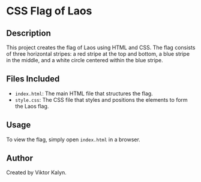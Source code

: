 # CSS Flag of Laos

## Description
This project creates the flag of Laos using HTML and CSS. The flag consists of three horizontal stripes: a red stripe at the top and bottom, a blue stripe in the middle, and a white circle centered within the blue stripe.

## Files Included
- `index.html`: The main HTML file that structures the flag.
- `style.css`: The CSS file that styles and positions the elements to form the Laos flag.

## Usage
To view the flag, simply open `index.html` in a browser.


## Author
Created by Viktor Kalyn.

